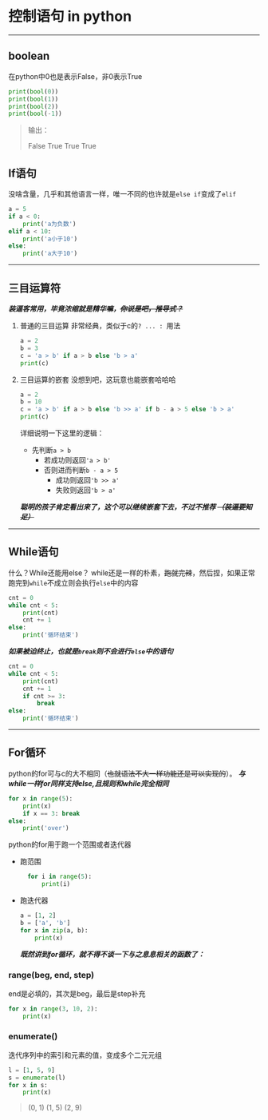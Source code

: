 # 控制语句 in python

---
## boolean

在python中0也是表示False，非0表示True

```python
print(bool(0))
print(bool(1))
print(bool(2))
print(bool(-1))
```

> 输出：
>
> False
> True
> True
> True

## If语句

没啥含量，几乎和其他语言一样，唯一不同的也许就是`else if`变成了`elif`
```python
a = 5
if a < 0:
    print('a为负数')
elif a < 10:
    print('a小于10')
else:
    print('a大于10')
```

---
## 三目运算符
***装逼客常用，毕竟浓缩就是精华嘛，~~你说是吧，推导式？~~***
1. 普通的三目运算
   非常经典，类似于c的`? ... : `用法
    ```python
    a = 2
    b = 3
    c = 'a > b' if a > b else 'b > a'
    print(c)
    ```
2. 三目运算的嵌套
   没想到吧，这玩意也能嵌套哈哈哈
    ```python
    a = 2
    b = 10
    c = 'a > b' if a > b else 'b >> a' if b - a > 5 else 'b > a'
    print(c)
    ```
    详细说明一下这里的逻辑：
    - 先判断`a > b`
        - 若成功则返回`'a > b'`
        - 否则进而判断`b - a > 5`
            - 成功则返回`'b >> a'`
            - 失败则返回`'b > a'`

    ***聪明的孩子肯定看出来了，这个可以继续嵌套下去，不过不推荐 ~~（装逼要知足）~~***

---
## While语句
什么？While还能用else？
while还是一样的朴素，~~跑就完辣~~，然后捏，如果正常跑完到`while`不成立则会执行`else`中的内容
```python
cnt = 0
while cnt < 5:
    print(cnt)
    cnt += 1
else:
    print('循环结束')
```
***如果被迫终止，也就是`break`则不会进行`else`中的语句***

```python
cnt = 0
while cnt < 5:
    print(cnt)
    cnt += 1
    if cnt >= 3:
        break
else:
    print('循环结束')
```

---
## For循环
python的for可与c的大不相同（~~也就语法不大一样功能还是可以实现的~~）。
***与while一样for同样支持else,且规则和while完全相同***

```python
for x in range(5):
    print(x)
    if x == 3: break
else:
    print('over')
```
python的for用于跑一个范围或者迭代器
- 跑范围
  ```python
    for i in range(5):
        print(i)
  ```
- 跑迭代器
    ```python
    a = [1, 2]
    b = ['a', 'b']
    for x in zip(a, b):
        print(x)
    ```
    ***既然讲到for循环，就不得不谈一下与之息息相关的函数了：***

### range(beg, end, step)
end是必填的，其次是beg，最后是step补充
```python
for x in range(3, 10, 2):
    print(x)
```
### enumerate()
迭代序列中的索引和元素的值，变成多个二元元组
```python
l = [1, 5, 9]
s = enumerate(l)
for x in s:
    print(x)
```

> (0, 1)
> (1, 5)
> (2, 9)